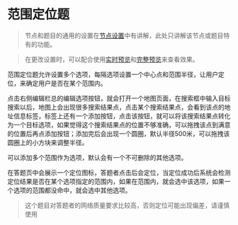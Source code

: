 # 范围定位题

> 节点和题目的通用的设置在[节点设置](../node-setting/concept.md)中有讲解，此处只讲解该节点或题目特有的功能。

> 在更改设置时，可以配合使用[实时预览](../preview/realtime.md)和[完整预览](../preview/full.md)来查看效果。

范围定位题允许设置多个选项，每隔选项设置一个中心点和范围半径，让用户定位，来确定用户是否在某个范围内。

点击右侧编辑栏总的编辑选项按钮，就会打开一个地图页面，在搜索框中输入目标搜索以后，地图上会出现很多搜索结果点，点击某个搜索结果点，会看到该点的地址信息标签，标签上还有一个添加按钮，点击该按钮，就可以将该搜索结果点转化为一个目标选项，如果觉得这个搜索结果点的位置不够准确，可以拖拽该点到满意的位置后再点添加按钮；添加完后会出现一个圆圈，默认半径500米，可以拖拽该圆圈上的小方块来调整半径。

可以添加多个范围作为选项，默认会有一个不可删除的其他选项。

在答题页中会展示一个定位图标，答题者点击后会定位，当定位成功后系统会检测定位结果是否在某个选项指定的范围内，如果在范围内，就会选中该选项，如果一个选项的范围都没命中，就会选中其他选项。


> 这个题目对答题者的网络质量要求比较高，否则定位可能出现偏差，请谨慎使用
